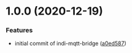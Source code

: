 # 1.0.0 (2020-12-19)


### Features

* initial commit of indi-mqtt-bridge ([a0ed587](https://github.com/rickbassham/indi-mqtt-bridge/commit/a0ed587bcbeaf30bcd557948a673cbbe1b71a3cf))
